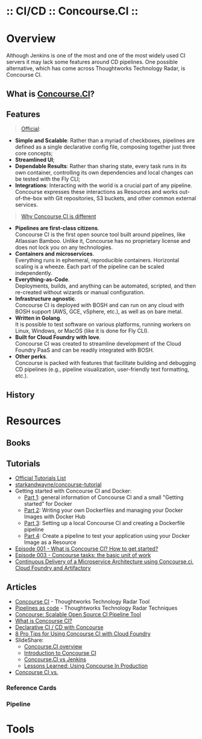 :: CI/CD :: Concourse.CI ::
===========================

# Overview

Although Jenkins is one of the most and one of the most widely used CI servers it may lack some features around CD pipelines.
One possible alternative, which has come across Thoughtworks Technology Radar, is Concourse CI.

## What is [Concourse.CI](http://concourse.ci/)?

## Features

> [Official](https://concourse.ci/):
- **Simple and Scalable**: Rather than a myriad of checkboxes, pipelines are defined as a single declarative config file, composing together just three core concepts;
- **Streamlined UI**;
- **Dependable Results**: Rather than sharing state, every task runs in its own container, controlling its own dependencies and local changes can be tested with the Fly CLI;
- **Integrations**: Interacting with the world is a crucial part of any pipeline. Concourse expresses these interactions as Resources and works out-of-the-box with Git repositories, S3 buckets, and other common external services.

> [Why Concourse CI is different](https://blog.altoros.com/concourse-ci-architecture-features-and-usage.html)
- **Pipelines are first-class citizens**.<br />Concourse CI is the first open source tool built around pipelines, like Atlassian Bamboo. Unlike it, Concourse has no proprietary license and does not lock you on any technologies.
- **Containers and microservices**.<br />Everything runs in ephemeral, reproducible containers. Horizontal scaling is a wheeze. Each part of the pipeline can be scaled independently.
- **Everything-as-Code**.<br />Deployments, builds, and anything can be automated, scripted, and then re-created without wizards or manual configuration.
- **Infrastructure agnostic**.<br />Concourse CI is deployed with BOSH and can run on any cloud with BOSH support (AWS, GCE, vSphere, etc.), as well as on bare metal.
- **Written in Golang**.<br />It is possible to test software on various platforms, running workers on Linux, Windows, or MacOS (like it is done for Fly CLI).
- **Built for Cloud Foundry with love**.<br />Concourse CI was created to streamline development of the Cloud Foundry PaaS and can be readily integrated with BOSH.
- **Other perks**.<br />Concourse is packed with features that facilitate building and debugging CD pipelines (e.g., pipeline visualization, user-friendly text formatting, etc.).

## History

# Resources

## Books

## Tutorials

- [Official Tutorials List](http://concourse.ci/tutorials.html)
- [starkandwayne/concourse-tutorial](https://github.com/starkandwayne/concourse-tutorial)
- Getting started with Concourse CI and Docker:
    - [Part 1](https://blog.anynines.com/getting-started-with-concourse-ci-and-docker/): general information of Concourse CI and a small "Getting started" for Docker
    - [Part 2](https://blog.anynines.com/getting-started-with-concourse-ci-and-docker-part-2/): Writing your own Dockerfiles and managing your Docker Images with Docker Hub
    - [Part 3](https://blog.anynines.com/getting-started-with-concourse-ci-and-docker-part-3/): Setting up a local Concourse CI and creating a Dockerfile pipeline
    - [Part 4](https://blog.anynines.com/getting-started-with-concourse-ci-and-docker-part-4/): Create a pipeline to test your application using your Docker Image as a Resource
- [Episode 001 - What is Concourse CI? How to get started?](http://www.starkandwayne.com/videos/001-what-is-concourse-and-getting-started/)
- [Episode 003 - Concourse tasks: the basic unit of work](https://www.starkandwayne.com/videos/003-concourse-tasks/)
- [Continuous Delivery of a Microservice Architecture using Concourse.ci, Cloud Foundry and Artifactory](https://specify.io/how-tos/concourse-ci-continious-integration-and-delivery-of-microservices)

## Articles

- [Concourse CI](https://www.thoughtworks.com/radar/tools/concourse-ci) - Thoughtworks Technology Radar Tool
- [Pipelines as code](https://www.thoughtworks.com/radar/techniques/pipelines-as-code) - Thoughtworks Technology Radar Techniques
- [Concourse: Scalable Open Source CI Pipeline Tool](https://www.infoq.com/news/2016/04/concourse)
- [What is Concourse CI?](http://www.automate-it.today/what-is-concourse-ci/)
- [Declarative CI / CD with Concourse](http://blog.scottlogic.com/2016/06/20/declarative-ci-cd-with-concourse.html)
- [8 Pro Tips for Using Concourse CI with Cloud Foundry](https://blog.altoros.com/concourse-ci-architecture-features-and-usage.html)
- SlideShare:
    - [Concourse.CI overview](https://www.slideshare.net/gwennetourneau/concourseci-overview)
    - [Introduction to Concourse CI](https://www.slideshare.net/makingx/introduction-to-concourse-ci-java)
    - [Concourse.CI vs Jenkins](https://www.slideshare.net/HylkeStapersma/concourseci-vs-jenkins)
    - [Lessons Learned: Using Concourse In Production](https://www.slideshare.net/ShingoOmura/lessons-learned-using-concourse-in-production)
- [Concourse CI vs.](https://concourse.ci/concourse-vs.html)

### Reference Cards

### Pipeline

# Tools
